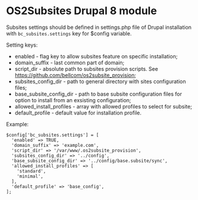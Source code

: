 # OS2Subsites Drupal 8 module

Subsites settings should be defined in settings.php file of Drupal installation with  `bc_subsites.settings` key for $config variable.

Setting keys:

* enabled - flag key to allow subsites feature on specific installation;
* domain_suffix - last common part of domain;
* script_dir - absolute path to subsites provision scripts. See https://github.com/bellcom/os2subsite_provision;
* subsites_config_dir - path to general directory with sites configuration files;
* base_subsite_config_dir - path to base subsite configuration files for option to install from an exsisting configuration;
* allowed_install_profiles - array with allowed profiles to select for subsite;
* default_profile - default value for installation profile.

Example:
```
$config['bc_subsites.settings'] = [
  'enabled' => TRUE,
  'domain_suffix' => 'example.com',
  'script_dir' => '/var/www/.os2subsite_provision',
  'subsites_config_dir' => '../config',
  'base_subsite_config_dir' => '../config/base.subsite/sync',
  'allowed_install_profiles' => [
    'standard',
    'minimal',
  ],
  'default_profile' => 'base_config',
];
```
